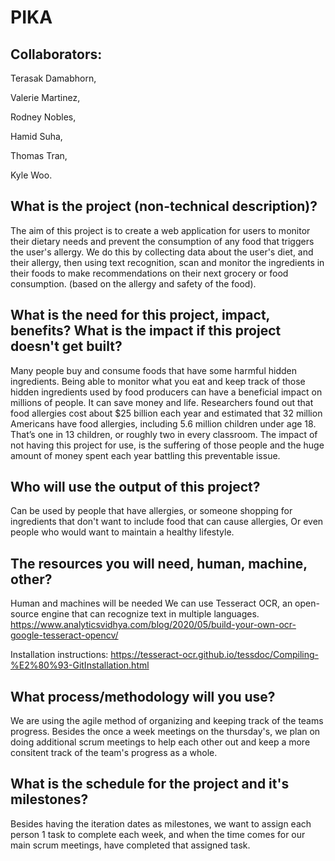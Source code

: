 # PIKA

## Collaborators:

Terasak Damabhorn,  

Valerie Martinez,

Rodney Nobles,

Hamid Suha,

Thomas Tran,

Kyle Woo.

## What is the project (non-technical description)?
The aim of this project is to create a web application for users to monitor their dietary needs and prevent the consumption of any food that triggers the user's allergy. We do this by collecting data about the user's diet, and their allergy, then using text recognition, scan and monitor the ingredients in their foods to make recommendations on their next grocery or food consumption. (based on the allergy and safety of the food).

## What is the need for this project, impact, benefits?  What is the impact if this project doesn't get built?
Many people buy and consume foods that have some harmful hidden ingredients. Being able to monitor what you eat and keep track of those hidden ingredients used by food producers can have a beneficial impact on millions of people. It can save money and life. Researchers found out that food allergies cost about $25 billion each year and estimated that 32 million Americans have food allergies, including 5.6 million children under age 18. That’s one in 13 children, or roughly two in every classroom. The impact of not having this project for use, is the suffering of those people and the huge amount of money spent each year battling this preventable issue.

## Who will use the output of this project?
Can be used by people that have allergies, or someone shopping for ingredients that don't want to include food that can cause allergies, Or even people who would want to maintain a healthy lifestyle.

## The resources you will need, human, machine, other?
Human and machines will be needed
We can use Tesseract OCR, an open-source engine that can recognize text in multiple languages.	https://www.analyticsvidhya.com/blog/2020/05/build-your-own-ocr-google-tesseract-opencv/

Installation instructions:
https://tesseract-ocr.github.io/tessdoc/Compiling-%E2%80%93-GitInstallation.html

## What process/methodology will you use?
We are using the agile method of organizing and keeping track of the teams progress. Besides the once a week meetings on the thursday's, we plan on doing additional scrum meetings to help each other out and keep a more consitent track of the team's progress as a whole.

## What is the schedule for the project and it's milestones?
Besides having the iteration dates as milestones, we want to assign each person 1 task to complete each week, and when the time comes for our main scrum meetings, have completed that assigned task.
